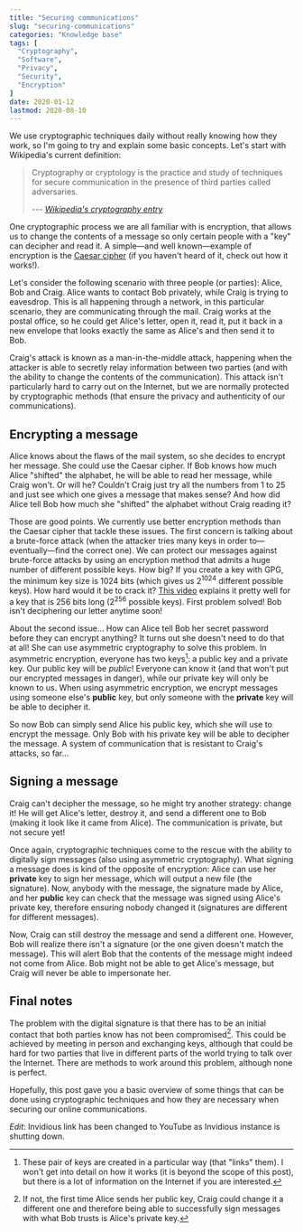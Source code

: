 ```yaml
---
title: "Securing communications"
slug: "securing-communications"
categories: "Knowledge base"
tags: [
  "Cryptography",
  "Software",
  "Privacy",
  "Security",
  "Encryption"
]
date: 2020-01-12
lastmod: 2020-08-10
---
```


We use cryptographic techniques daily without really knowing how they work, so
I'm going to try and explain some basic concepts. Let's start with Wikipedia's
current definition:

> Cryptography or cryptology is the practice and study of techniques for secure
> communication in the presence of third parties called adversaries.
>
> --- *[Wikipedia's cryptography entry][cry]*

One cryptographic process we are all familiar with is encryption, that allows us
to change the contents of a message so only certain people with a "key" can
decipher and read it. A simple—and well known—example of encryption is the
[Caesar cipher][cc] (if you haven't heard of it, check out how it works!).

Let's consider the following scenario with three people (or parties): Alice, Bob
and Craig. Alice wants to contact Bob privately, while Craig is trying to
eavesdrop. This is all happening through a network, in this particular scenario,
they are communicating through the mail. Craig works at the postal office, so he
could get Alice's letter, open it, read it, put it back in a new envelope that
looks exactly the same as Alice's and then send it to Bob.

Craig's attack is known as a man-in-the-middle attack, happening when the
attacker is able to secretly relay information between two parties (and with the
ability to change the contents of the communication). This attack isn't
particularly hard to carry out on the Internet, but we are normally protected by
cryptographic methods (that ensure the privacy and authenticity of our
communications).

## Encrypting a message

Alice knows about the flaws of the mail system, so she decides to encrypt her
message. She could use the Caesar cipher. If Bob knows how much Alice "shifted"
the alphabet, he will be able to read her message, while Craig won't. Or will
he? Couldn't Craig just try all the numbers from 1 to 25 and just see which one
gives a message that makes sense? And how did Alice tell Bob how much she
"shifted" the alphabet without Craig reading it?

Those are good points. We currently use better encryption methods than the
Caesar cipher that tackle these issues. The first concern is talking about a
brute-force attack (when the attacker tries many keys in order
to—eventually—find the correct one). We can protect our messages against
brute-force attacks by using an encryption method that admits a huge number of
different possible keys. How big? If you create a key with GPG, the minimum key
size is 1024 bits (which gives us 2<sup>1024</sup> different possible keys). How
hard would it be to crack it? [This video][yt] explains it pretty well for a key
that is 256 bits long (2<sup>256</sup> possible keys). First problem solved! Bob
isn't deciphering our letter anytime soon!

About the second issue... How can Alice tell Bob her secret password before they
can encrypt anything? It turns out she doesn't need to do that at all! She can
use asymmetric cryptography to solve this problem. In asymmetric encryption,
everyone has two keys[^nodetail]: a public key and a private key. Our public key
will be *public*! Everyone can know it (and that won't put our encrypted
messages in danger), while our private key will only be known to us. When using
asymmetric encryption, we encrypt messages using someone else's **public** key,
but only someone with the **private** key will be able to decipher it.

[^nodetail]: These pair of keys are created in a particular way (that "links"
  them). I won't get into detail on how it works (it is beyond the scope of this
  post), but there is a lot of information on the Internet if you are
  interested.

So now Bob can simply send Alice his public key, which she will use to encrypt
the message. Only Bob with his private key will be able to decipher the message.
A system of communication that is resistant to Craig's attacks, so far...

## Signing a message

Craig can't decipher the message, so he might try another strategy: change it!
He will get Alice's letter, destroy it, and send a different one to Bob (making
it look like it came from Alice). The communication is private, but not secure
yet!

Once again, cryptographic techniques come to the rescue with the ability to
digitally sign messages (also using asymmetric cryptography). What signing a
message does is kind of the opposite of encryption: Alice can use her
**private** key to sign her message, which will output a new file (the
signature). Now, anybody with the message, the signature made by Alice, and her
**public** key can check that the message was signed using Alice's private key,
therefore ensuring nobody changed it (signatures are different for different
messages).

Now, Craig can still destroy the message and send a different one. However, Bob
will realize there isn't a signature (or the one given doesn't match the
message). This will alert Bob that the contents of the message might indeed not
come from Alice. Bob might not be able to get Alice's message, but Craig will
never be able to impersonate her.

## Final notes

The problem with the digital signature is that there has to be an initial
contact that both parties know has not been compromised[^sharingpk]. This could
be achieved by meeting in person and exchanging keys, although that could be
hard for two parties that live in different parts of the world trying to talk
over the Internet. There are methods to work around this problem, although none
is perfect.

[^sharingpk]: If not, the first time Alice sends her public key, Craig could
  change it a different one and therefore being able to successfully sign
  messages with what Bob trusts is Alice's private key.

Hopefully, this post gave you a basic overview of some things that can be done
using cryptographic techniques and how they are necessary when securing our
online communications.

*Edit*: Invidious link has been changed to YouTube as Invidious instance is
shutting down.


[cry]: <https://en.wikipedia.org/wiki/Cryptography> "Cryptography — Wikipedia"
[cc]: <https://en.wikipedia.org/wiki/Caesar_cipher> "Caesar cipher — Wikipedia"
[yt]: <https://www.youtube.com/watch?v=S9JGmA5_unY> "How secure is 256 bit security? — YouTube"
